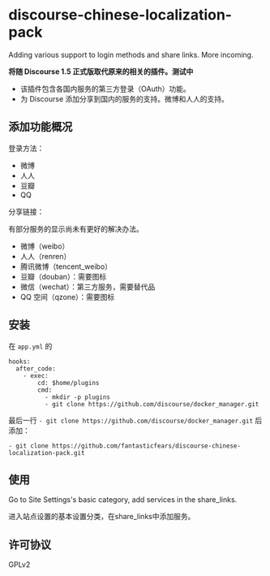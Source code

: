 discourse-chinese-localization-pack
===================

Adding various support to login methods and share links. More incoming.

<strong>将随 Discourse 1.5 正式版取代原来的相关的插件。测试中</strong>

- 该插件包含各国内服务的第三方登录（OAuth）功能。
- 为 Discourse 添加分享到国内的服务的支持。微博和人人的支持。

## 添加功能概况

登录方法：

- 微博
- 人人
- 豆瓣
- QQ

分享链接：

有部分服务的显示尚未有更好的解决办法。

- 微博（weibo）
- 人人（renren）
- 腾讯微博（tencent_weibo）
- 豆瓣（douban）：需要图标
- 微信（wechat）：第三方服务，需要替代品
- QQ 空间（qzone）：需要图标

## 安装

在 `app.yml` 的

    hooks:
      after_code:
        - exec:
            cd: $home/plugins
            cmd:
              - mkdir -p plugins
              - git clone https://github.com/discourse/docker_manager.git

最后一行 `- git clone https://github.com/discourse/docker_manager.git` 后添加：

    - git clone https://github.com/fantasticfears/discourse-chinese-localization-pack.git

## 使用

Go to Site Settings's basic category, add services in the share_links.

进入站点设置的基本设置分类，在share_links中添加服务。

## 许可协议

GPLv2

<div style="display: none">

<strong>将随 Discourse 1.5 正式版被[集合插件](https://github.com/fantasticfears/discourse-chinese-localization-pack) 取代。Discourse 1.6 正式版后该插件会被删除。</strong>

###微博

# Weibo login plugin for Discourse / Discourse 微博登录插件

<strong>将随 Discourse 1.5 正式版被[集合插件](https://github.com/fantasticfears/discourse-chinese-localization-pack) 取代。Discourse 1.6 正式版后该插件会被删除。</strong>

Authenticate with discourse with Weibo.

通过微博登录 Discourse。

## Register Client Key & Secert / 申请微博接入

1. 登录[微博开发者中心](http://open.weibo.com/connect?bottomnav=1&wvr=5)，注册填写相关信息。
2. 点击`开始接入`。
3. 填写相关信息。`网站域名`可填写根域名或者具体域名。如图所示。（验证所需要的标签可在 Discourse 设置中插入，验证后即可删除；访问 Discourse 管理面板 - 内容 - 页面顶部）
4. 在申请到的后台找到`网站信息`的`基本信息`一栏，获得`key`和`secret`，将其填入Discourse 设置中。

<img src="https://meta.discourse.org/uploads/default/34524/32ac2f59e766ca9f.png" width="527" height="500">

## Installation / 安装

在 `app.yml` 的

    hooks:
      after_code:
        - exec:
            cd: $home/plugins
            cmd:
              - mkdir -p plugins
              - git clone https://github.com/discourse/docker_manager.git

最后一行 `- git clone https://github.com/discourse/docker_manager.git` 后添加：

    - git clone https://github.com/fantasticfears/weibo-login.git

## Usage / 使用

Go to Site Settings's login category, fill in the client id and client secret.

进入站点设置的登录分类，填写 client id 和 client serect。

## Issue / 问题

Visit [topic on Discourse Meta](https://meta.discourse.org/t/weibo-login-plugin/19735) or [GitHub Issues](https://github.com/fantasticfears/weibo-login/issues).

访问[中文论坛的主题](https://meta.discoursecn.org/t/topic/43)或[GitHub Issues](https://github.com/fantasticfears/weibo-login/issues)。

## Changelog

Current version: 0.4.1

0.3.0: 修正没有正确保存 uid 的 bug。
0.4.0: 包含登录策略 gem，去掉下载外部 gem 的步骤。
0.4.1: 限制保存的内容，解决 CookieOverflow 的问题。

### 人人


Authenticate with discourse with Renren.

通过人人登录 Discourse。

## Register Client Key & Secert / 申请人人接入

1. 登录[人人开放平台](http://dev.renren.com/website)，注册填写相关信息。
2. 点击`创建应用`。
3. 填写相关信息。`应用根域名`填写根域名。如图所示。
4. 在申请到的后台找到刚申请到的引用，概览中即可以获得`key`和`secret`，将其填入 Discourse 设置中。

<img src="https://meta.discourse.org/uploads/default/34533/ae6314cb61a93301.png" width="458" height="500">

## Installation / 安装

在 `app.yml` 的

    hooks:
      after_code:
        - exec:
            cd: $home/plugins
            cmd:
              - mkdir -p plugins
              - git clone https://github.com/discourse/docker_manager.git

最后一行 `- git clone https://github.com/discourse/docker_manager.git` 后添加：

    - git clone https://github.com/fantasticfears/renren-login.git

## Usage / 使用

Go to Site Settings's login category, fill in the client id and client secret.

进入站点设置的登录分类，填写 client id 和 client serect。

## Issue / 问题

Visit [topic on Discourse Meta](https://meta.discourse.org/t/renren-login-plugin/19747) or [GitHub Issues](https://github.com/fantasticfears/renren-login/issues).

访问[中文论坛上的主题](https://meta.discoursecn.org/t/topic/45)或[GitHub Issues](https://github.com/fantasticfears/renren-login/issues)。

<img src="https://meta.discourse.org/uploads/default/34534/d837a2a1ef1fcbf3.png" width="690" height="325">

<img src="https://meta.discourse.org/uploads/default/34535/f9d71a6af7263265.png" width="690" height="307">

<img src="https://meta.discourse.org/uploads/default/34536/06c11f5f149450b4.png" width="690" height="326">

<img src="https://meta.discourse.org/uploads/default/34537/2cb707f91db50241.png" width="690" height="312">

## Changelog

Current version: 0.4.0

0.3.0: 修正没有正确保存 uid 的 bug。
0.4.0: 包含登录策略 gem，去掉下载外部 gem 的步骤。

### QQ

# QQ connect plugin for Discourse / Discourse QQ 互联插件

Authenticate with discourse with qq connect.

通过 QQ 互联登陆 Discourse。

## Register Client Key & Secert / 申请 QQ 接入

1. 登录 [QQ Connect](http://connect.qq.com/)，注册填写相关信息。
2. 进入`管理中心`，点击`创建应用`，选择`网站`。
3. 填写相关信息。`网站地址`应填写论坛所处的位置。`回调地址`应填写根域名位置。如图所示。（验证所需要的标签可在 Discourse 设置中插入，验证后即可删除；访问 Discourse 管理面板 - 内容 - 页面顶部）
4. 找到刚申请到的应用，在左上角找到`id`和`key`，分别填入 Discourse 设置中的 `client_key` 和 `client_secret`。

<img src="https://meta.discourse.org/uploads/default/34523/414f622b202bba06.png" width="583" height="500">

## Installation / 安装

在 `app.yml` 的

    hooks:
      after_code:
        - exec:
            cd: $home/plugins
            cmd:
              - mkdir -p plugins
              - git clone https://github.com/discourse/docker_manager.git

最后一行 `- git clone https://github.com/discourse/docker_manager.git` 后添加：

    - git clone https://github.com/fantasticfears/qq_connect.git

## Usage / 使用

Go to Site Settings's login category, fill in the client id and client secret.

进入站点设置的登录分类，填写 client id 和 client serect。

## Issues / 问题

Visit [topic on Discourse Meta](https://meta.discourse.org/t/qq-login-plugin-qq/19718) or [GitHub Issues](https://github.com/fantasticfears/qq_connect/issues).

访问[中文论坛上的主题](https://meta.discoursecn.org/t/qq/42)或[GitHub Issues](https://github.com/fantasticfears/qq_connect/issues)。

## Changelog

Current version: 0.4.0

0.3.0: 修正没有正确保存 uid 的 bug。
0.4.0: 包含登录策略 gem，去掉下载外部 gem 的步骤。

<img src="https://meta.discourse.org/uploads/default/34493/dc792b8ba0ca145a.png" width="690" height="386">

<img src="https://meta.discourse.org/uploads/default/34492/62b8bfde277857af.png" width="690" height="312">

<img src="https://meta.discourse.org/uploads/default/34494/ea6c21600bd68279.png" width="690" height="330">

<img src="https://meta.discourse.org/uploads/default/34495/eaf2d4fae5f6a64c.png" width="690" height="313">

### 豆瓣

# Douban login plugin for Discourse / Discourse 豆瓣登录插件

Authenticate with discourse with Douban.

通过豆瓣登录 Discourse。

## Register Client Key & Secert / 申请豆瓣接入

1. 登录[豆瓣开发者中心](http://developers.douban.com/)，注册填写相关信息。
2. 点击`我的应用`，再点击`创建新应用`。
3. 填写相关信息。`网站域名`可填写根域名或者具体域名。如图所示。（验证所需要的标签可在 Discourse 设置中插入，验证后即可删除；访问 Discourse 管理面板 - 内容 - 页面顶部）回调地址：
  - https 填写：`http://meta.discoursecn.org:443/auth/douban/callback`
  - http 填写：`http://meta.discoursecn.org/auth/douban/callback`
4. 在申请到的后台找到刚申请到的引用，概览中即可以获得`key`和`secret`，将其填入Discourse 设置中。

<img src="https://meta.discourse.org/uploads/default/34525/3041f41ffcde20de.png" width="690" height="463">

## Installation / 安装

在 `app.yml` 的

    hooks:
      after_code:
        - exec:
            cd: $home/plugins
            cmd:
              - mkdir -p plugins
              - git clone https://github.com/discourse/docker_manager.git

最后一行 `- git clone https://github.com/discourse/docker_manager.git` 后添加：

    - git clone https://github.com/fantasticfears/douban-login.git

## Usage / 使用

Go to Site Settings's login category, fill in the client id and client secret.

进入站点设置的登录分类，填写 client id 和 client serect。

## Issue / 问题

Visit [topic on Discourse Meta](https://meta.discourse.org/t/douban-login-plugin/19736) or [GitHub Issues](https://github.com/fantasticfears/douban-login/issues).

访问[中文论坛的主题](https://meta.discoursecn.org/t/topic/44)或[GitHub Issues](https://github.com/fantasticfears/douban-login)。

<img src="https://meta.discourse.org/uploads/default/34526/05ece4662bfe0350.png" width="632" height="500">

<img src="https://meta.discourse.org/uploads/default/34527/fb76e5c6a0e65f66.png" width="690" height="316">

<img src="https://meta.discourse.org/uploads/default/34529/2b2e8e58609dc18f.png" width="690" height="482">

## Changelog

Current version: 0.4.0

0.3.0: 修正没有正确保存 uid 的 bug。
0.4.0: 包含登录策略 gem，去掉下载外部 gem 的步骤。

</div>
